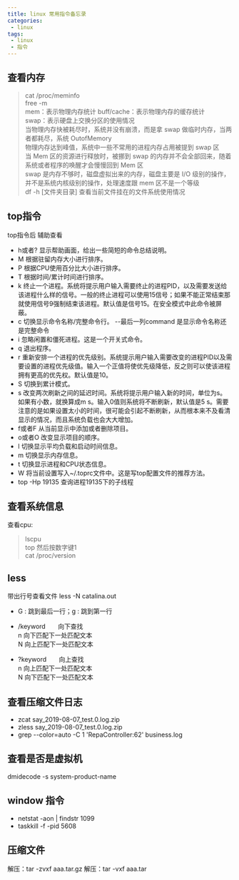 ```yaml
---
title: linux 常用指令备忘录
categories:
 - linux
tags: 
 - linux
 - 指令
---
```


## 查看内存  

> cat /proc/meminfo  
> free -m  
> mem：表示物理内存统计
> buff/cache：表示物理内存的缓存统计  
> swap：表示硬盘上交换分区的使用情况  
> 当物理内存快被耗尽时，系统并没有崩溃，而是拿 swap 做临时内存，当两者都耗尽，系统 OutofMemory  
> 物理内存达到峰值，系统中一些不常用的进程内存占用被提到 swap 区  
> 当 Mem 区的资源进行释放时，被挪到 swap 的内存并不会全部回来，随着系统或者程序的唤醒才会慢慢回到 Mem 区  
> swap 是内存不够时，磁盘虚拟出来的内存，磁盘主要是 I/O 级别的操作，并不是系统内核级别的操作，处理速度跟 mem 区不是一个等级  
> df -h [文件夹目录]  查看当前文件挂在的文件系统使用情况

## top指令

top指令后 辅助查看

* h或者? 显示帮助画面，给出一些简短的命令总结说明。
* M 根据驻留内存大小进行排序。  
* P 根据CPU使用百分比大小进行排序。  
* T 根据时间/累计时间进行排序。  
* k 终止一个进程。系统将提示用户输入需要终止的进程PID，以及需要发送给该进程什么样的信号。一般的终止进程可以使用15信号；如果不能正常结束那就使用信号9强制结束该进程。默认值是信号15。在安全模式中此命令被屏蔽。
* c 切换显示命令名称/完整命令行。 --最后一列command 是显示命令名称还是完整命令  
* i 忽略闲置和僵死进程。这是一个开关式命令。  
* q 退出程序。  
* r 重新安排一个进程的优先级别。系统提示用户输入需要改变的进程PID以及需要设置的进程优先级值。输入一个正值将使优先级降低，反之则可以使该进程拥有更高的优先权。默认值是10。  
* S 切换到累计模式。  
* s 改变两次刷新之间的延迟时间。系统将提示用户输入新的时间，单位为s。如果有小数，就换算成m s。输入0值则系统将不断刷新，默认值是5 s。需要注意的是如果设置太小的时间，很可能会引起不断刷新，从而根本来不及看清显示的情况，而且系统负载也会大大增加。  
* f或者F 从当前显示中添加或者删除项目。  
* o或者O 改变显示项目的顺序。  
* l 切换显示平均负载和启动时间信息。  
* m 切换显示内存信息。  
* t 切换显示进程和CPU状态信息。  
* W 将当前设置写入~/.toprc文件中。这是写top配置文件的推荐方法。
* top -Hp 19135 查询进程19135下的子线程

## 查看系统信息

查看cpu:  
> lscpu  
> top 然后按数字键1  
> cat /proc/version  

## less

带出行号查看文件
less -N catalina.out

* G : 跳到最后一行；g : 跳到第一行  

* /keyword　　向下查找  
n    向下匹配下一处匹配文本  
N    向上匹配下一处匹配文本

* ?keyword　　向上查找  
n    向上匹配下一处匹配文本  
N    向下匹配下一处匹配文本

## 查看压缩文件日志

* zcat say_2019-08-07_test.0.log.zip  
* zless say_2019-08-07_test.0.log.zip  
* grep --color=auto -C 1 'RepaController:62'  business.log

## 查看是否是虚拟机

dmidecode -s system-product-name

## window 指令

* netstat -aon \| findstr 1099
* taskkill -f -pid 5608

## 压缩文件

解压：tar -zvxf aaa.tar.gz
解压：tar -vxf aaa.tar